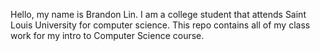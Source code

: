 Hello, my name is Brandon Lin. I am a college student that attends Saint Louis University for computer science. This repo contains all of my class work for my intro to Computer Science course.
